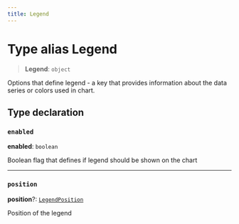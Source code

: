 ```yaml
---
title: Legend
---
```


# Type alias Legend

> **Legend**: `object`

Options that define legend - a key that provides information about the data series or colors used in chart.

## Type declaration

### `enabled`

**enabled**: `boolean`

Boolean flag that defines if legend should be shown on the chart

***

### `position`

**position**?: [`LegendPosition`](../../sdk-ui/type-aliases/type-alias.LegendPosition.md)

Position of the legend
